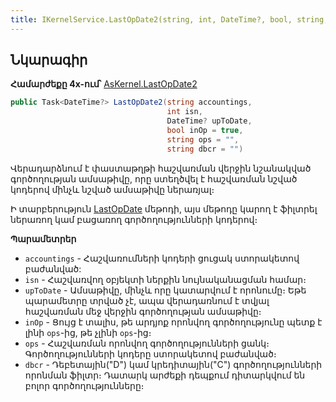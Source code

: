 ```yaml
---
title: IKernelService.LastOpDate2(string, int, DateTime?, bool, string, string) մեթոդ  
---
```


## Նկարագիր

**Համարժեքը 4x-ում՝** [AsKernel.LastOpDate2](https://armsoft.github.io/as4x-docs/HTM/ProgrGuide/Functions/Functions/AccManagement/LastOpDate2.html)

```c#
public Task<DateTime?> LastOpDate2(string accountings, 
                                   int isn, 
                                   DateTime? upToDate, 
                                   bool inOp = true, 
                                   string ops = "", 
                                   string dbcr = "")
```

Վերադարձնում է փաստաթղթի հաշվառման վերջին նշանակված գործողության ամսաթիվը, որը ստեղծվել է հաշվառման նշված կոդերով մինչև նշված ամսաթիվը ներառյալ։

Ի տարբերություն [LastOpDate](LastOpDate.md) մեթոդի, այս մեթոդը կարող է ֆիլտրել ներառող կամ բացառող գործողությունների կոդերով։

**Պարամետրեր**

* `accountings` - Հաշվառումների կոդերի ցուցակ ստորակետով բաժանված:
* `isn` - Հաշվառվող օբյեկտի ներքին նույնականացման համար։
* `upToDate` - Ամսաթիվը, մինչև որը կատարվում է որոնումը։ 
  Եթե պարամետրը տրված չէ, ապա վերադառնում է տվյալ հաշվառման մեջ վերջին գործողության ամսաթիվը։
* `inOp` - Ցույց է տալիս, թե արդյոք որոնվող գործողությունը պետք է լինի `ops`-ից, թե չլինի `ops`-ից։
* `ops` - Հաշվառման որոնվող գործողությունների ցանկ։ 
  Գործողությունների կոդերը ստորակետով բաժանված։
* `dbcr` - Դեբետային("D") կամ կրեդիտային("C") գործողությունների որոնման ֆիլտր։
  Դատարկ արժեքի դեպքում դիտարկվում են բոլոր գործողությունները։
